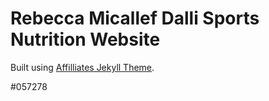 # Rebecca Micallef Dalli Sports Nutrition Website

Built using [Affilliates Jekyll Theme](https://bootstrapstarter.com/template-affiliates-bootstrap-jekyll/).

#057278

